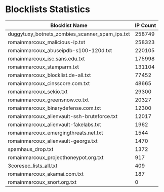 # Blocklists Statistics
| Blocklist Name | IP Count |
|----|----|
| duggytuxy_botnets_zombies_scanner_spam_ips.txt | 258749 |
| romainmarcoux_malicious-ip.txt | 258323 |
| romainmarcoux_abuseipdb-s100-120d.txt | 220105 |
| romainmarcoux_isc.sans.edu.txt | 175998 |
| romainmarcoux_stamparm.txt | 131104 |
| romainmarcoux_blocklist.de-all.txt | 77452 |
| romainmarcoux_cinsscore.com.txt | 48665 |
| romainmarcoux_sekio.txt | 29300 |
| romainmarcoux_greensnow.co.txt | 20327 |
| romainmarcoux_binarydefense.com.txt | 12300 |
| romainmarcoux_alienvault-ssh-bruteforce.txt | 12017 |
| romainmarcoux_alienvault-fakelabs.txt | 1962 |
| romainmarcoux_emergingthreats.net.txt | 1544 |
| romainmarcoux_alienvault-georgs.txt | 1470 |
| spamhaus_drop.txt | 1372 |
| romainmarcoux_projecthoneypot.org.txt | 917 |
| 3coresec_lists_all.txt | 409 |
| romainmarcoux_akamai.com.txt | 187 |
| romainmarcoux_snort.org.txt | 0 |
